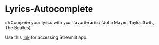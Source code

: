# Lyrics-Autocomplete
##Complete your lyrics with your favorite artist (John Mayer, Taylor Swift, The Beatles) 

Use this [link](https://lyrics-autocomplete.streamlit.app/) for accessing Streamlit app.
